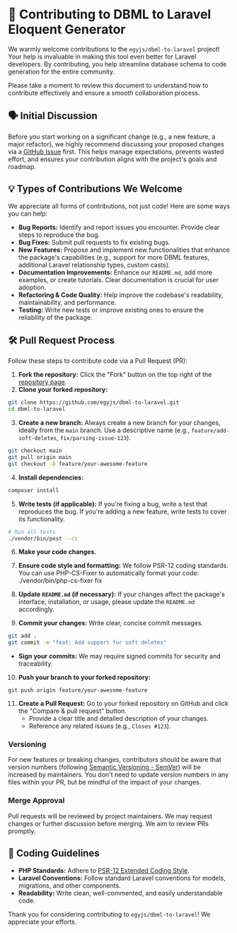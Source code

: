 # **🤝 Contributing to DBML to Laravel Eloquent Generator**

We warmly welcome contributions to the `egyjs/dbml-to-laravel` project! Your help is invaluable in making this tool even better for Laravel developers. By contributing, you help streamline database schema to code generation for the entire community.

Please take a moment to review this document to understand how to contribute effectively and ensure a smooth collaboration process.

## **🗣️ Initial Discussion**

Before you start working on a significant change (e.g., a new feature, a major refactor), we highly recommend discussing your proposed changes via a [GitHub Issue](https://github.com/egyjs/dbml-to-laravel/issues) first. This helps manage expectations, prevents wasted effort, and ensures your contribution aligns with the project's goals and roadmap.

<!--
## **📜 Code of Conduct**

To ensure a welcoming and inclusive environment for everyone, all contributors are expected to adhere to our [Code of Conduct](http://docs.google.com/CODE_OF_CONDUCT.md). Please read it carefully. By participating in this project, you agree to abide by its terms.
-->

## **💡 Types of Contributions We Welcome**

We appreciate all forms of contributions, not just code! Here are some ways you can help:

* **Bug Reports:** Identify and report issues you encounter. Provide clear steps to reproduce the bug.  
* **Bug Fixes:** Submit pull requests to fix existing bugs.  
* **New Features:** Propose and implement new functionalities that enhance the package's capabilities (e.g., support for more DBML features, additional Laravel relationship types, custom casts).  
* **Documentation Improvements:** Enhance our `README.md`, add more examples, or create tutorials. Clear documentation is crucial for user adoption.  
* **Refactoring & Code Quality:** Help improve the codebase's readability, maintainability, and performance.  
* **Testing:** Write new tests or improve existing ones to ensure the reliability of the package.

## **🛠️ Pull Request Process**

Follow these steps to contribute code via a Pull Request (PR):

1. **Fork the repository:** Click the "Fork" button on the top right of the [repository page](https://github.com/egyjs/dbml-to-laravel).  
2. **Clone your forked repository:**  
```bash
git clone https://github.com/egyjs/dbml-to-laravel.git
cd dbml-to-laravel
```
3. **Create a new branch:** Always create a new branch for your changes, ideally from the `main` branch. Use a descriptive name (e.g., `feature/add-soft-deletes`, `fix/parsing-issue-123`).  
```bash
git checkout main  
git pull origin main  
git checkout -b feature/your-awesome-feature
```
4. **Install dependencies:**  
```bash
composer install
```
5. **Write tests (if applicable):** If you're fixing a bug, write a test that reproduces the bug. If you're adding a new feature, write tests to cover its functionality.  
```bash
# Run all tests  
./vendor/bin/pest --ci 
```
6. **Make your code changes.**  
7. **Ensure code style and formatting:** We follow PSR-12 coding standards. You can use PHP-CS-Fixer to automatically format your code:  
   ./vendor/bin/php-cs-fixer fix

8. **Update `README.md` (if necessary):** If your changes affect the package's interface, installation, or usage, please update the `README.md` accordingly.  
9. **Commit your changes:** Write clear, concise commit messages.  
```bash
git add .  
git commit -m "feat: Add support for soft deletes"
```
   * **Sign your commits:** We may require signed commits for security and traceability.  
10. **Push your branch to your forked repository:**  
```
git push origin feature/your-awesome-feature
```

11. **Create a Pull Request:** Go to your forked repository on GitHub and click the "Compare & pull request" button.  
    * Provide a clear title and detailed description of your changes.  
    * Reference any related issues (e.g., `Closes #123`).

### **Versioning**

For new features or breaking changes, contributors should be aware that version numbers (following [Semantic Versioning \- SemVer](https://semver.org/)) will be increased by maintainers. You don't need to update version numbers in any files within your PR, but be mindful of the impact of your changes.

### **Merge Approval**

Pull requests will be reviewed by project maintainers. We may request changes or further discussion before merging. We aim to review PRs promptly.

## **📏 Coding Guidelines**

* **PHP Standards:** Adhere to [PSR-12 Extended Coding Style](https://www.php-fig.org/psr/psr-12/).  
* **Laravel Conventions:** Follow standard Laravel conventions for models, migrations, and other components.  
* **Readability:** Write clean, well-commented, and easily understandable code.

Thank you for considering contributing to `egyjs/dbml-to-laravel`\! We appreciate your efforts.
